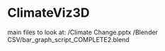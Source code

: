 # ClimateViz3D
main files to look at: /Climate Change.pptx /Blender CSV/bar_graph_script_COMPLETE2.blend
